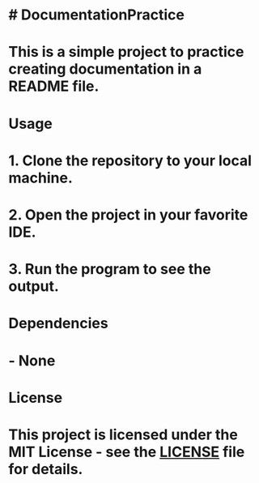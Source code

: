 # # DocumentationPractice
# This is a simple project to practice creating documentation in a README file.

# Usage
# 1. Clone the repository to your local machine.
# 2. Open the project in your favorite IDE.
# 3. Run the program to see the output.
#
# Dependencies
# - None
#
# License
# This project is licensed under the MIT License - see the [LICENSE](LICENSE) file for details.